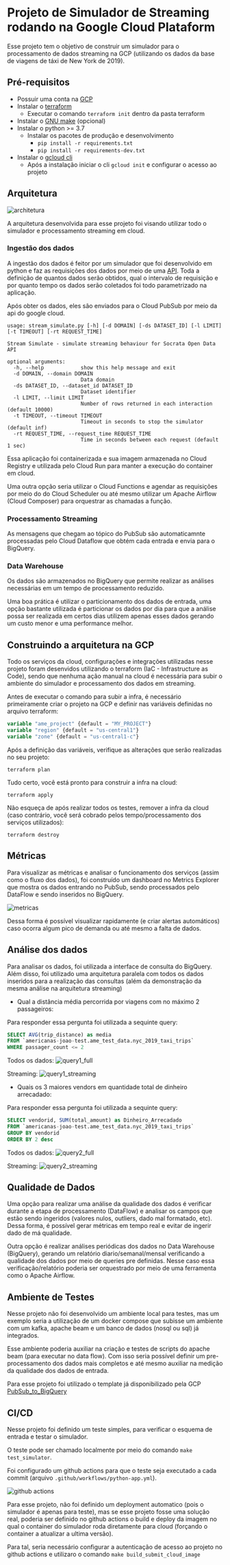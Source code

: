 # Projeto de Simulador de Streaming rodando na Google Cloud Plataform

Esse projeto tem o objetivo de construir um simulador para o processamento de dados streaming na GCP (utilizando os dados da base de viagens de táxi de New York de 2019).

## Pré-requisitos

- Possuir uma conta na [GCP](https://cloud.google.com/)
- Instalar o [terraform](https://www.terraform.io/)
  - Executar o comando `terraform init` dentro da pasta terraform
- Instalar o [GNU make](https://www.gnu.org/software/make/) (opcional)
- Instalar o python >= 3.7
  - Instalar os pacotes de produção e desenvolvimento
    - `pip install -r requirements.txt`
    - `pip install -r requirements-dev.txt`
- Instalar o [gcloud cli](https://cloud.google.com/sdk/docs/install)
  - Após a instalação iniciar o cli `gcloud init` e configurar o acesso ao projeto

## Arquitetura

![architetura](images/architecture.png)

A arquitetura desenvolvida para esse projeto foi visando utilizar todo o simulador e processamento streaming em cloud.

### Ingestão dos dados

A ingestão dos dados é feitor por um simulador que foi desenvolvido em python e faz as requisições dos dados por meio de uma [API](https://dev.socrata.com/foundry/data.cityofnewyork.us/2upf-qytp). Toda a definição de quantos dados serão obtidos, qual o intervalo de requisição e por quanto tempo os dados serão coletados foi todo parametrizado na aplicação. 

Após obter os dados, eles são enviados para o Cloud PubSub por meio da api do google cloud.

```
usage: stream_simulate.py [-h] [-d DOMAIN] [-ds DATASET_ID] [-l LIMIT] [-t TIMEOUT] [-rt REQUEST_TIME]

Stream Simulate - simulate streaming behaviour for Socrata Open Data API

optional arguments:
  -h, --help            show this help message and exit
  -d DOMAIN, --domain DOMAIN
                        Data domain
  -ds DATASET_ID, --dataset_id DATASET_ID
                        Dataset identifier
  -l LIMIT, --limit LIMIT
                        Number of rows returned in each interaction (default 10000)
  -t TIMEOUT, --timeout TIMEOUT
                        Timeout in seconds to stop the simulator (default inf)
  -rt REQUEST_TIME, --request_time REQUEST_TIME
                        Time in seconds between each request (default 1 sec)
```

Essa aplicação foi containerizada e sua imagem armazenada no Cloud Registry e utilizada pelo Cloud Run para manter a execução do container em cloud.

Uma outra opção seria utilizar o Cloud Functions e agendar as requisições por meio do do Cloud Scheduler ou até mesmo utilizar um Apache Airflow (Cloud Composer) para orquestrar as chamadas a função.

### Processamento Streaming

As mensagens que chegam ao tópico do PubSub são automaticamnte processadas pelo Cloud Dataflow que obtém cada entrada e envia para o BigQuery.

### Data Warehouse

Os dados são armazenados no BigQuery que permite realizar as análises necessárias em um tempo de processamento reduzido.

Uma boa prática é utilizar o particionamento dos dados de entrada, uma opção bastante utilizada é particionar os dados por dia para que a análise possa ser realizada em certos dias utilizem apenas esses dados gerando um custo menor e uma performance melhor.

## Construindo a arquitetura na GCP

Todo os serviços da cloud, configurações e integrações utilizadas nesse projeto foram desenvidos utilizando o terraform (IaC - Infrastructure as Code), sendo que nenhuma ação manual na cloud é necessária para subir o ambiente do simulador e processamento dos dados em streaming.

Antes de executar o comando para subir a infra, é necessário primeiramente criar o projeto na GCP e definir nas variáveis definidas no arquivo terraform:

```terraform
variable "ame_project" {default = "MY_PROJECT"}
variable "region" {default = "us-central1"}
variable "zone" {default = "us-central1-c"}
```

Após a definição das variáveis, verifique as alterações que serão realizadas no seu projeto:

```shell
terraform plan
```

Tudo certo, você está pronto para construir a infra na cloud:

```shell
terraform apply
```

Não esqueça de após realizar todos os testes, remover a infra da cloud (caso contrário, você será cobrado pelos tempo/processamento dos serviços utilizados):

```shell
terraform destroy
```

## Métricas

Para visualizar as métricas e analisar o funcionamento dos serviços (assim como o fluxo dos dados), foi construído um dashboard no Metrics Explorer que mostra os dados entrando no PubSub, sendo processados pelo DataFlow e sendo inseridos no BigQuery.

![metricas](images/metricas.png)

Dessa forma é possível visualizar rapidamente (e criar alertas automáticos) caso ocorra algum pico de demanda ou até mesmo a falta de dados.

## Análise dos dados

Para analisar os dados, foi utilizada a interface de consulta do BigQuery. Além disso, foi utilizado uma arquitetura paralela com todos os dados inseridos para a realização das consultas (além da demonstração da mesma análise na arquitetura streaming)

- Qual a distância média percorrida por viagens com no máximo 2 passageiros:

Para responder essa pergunta foi utilizada a sequinte query:

```sql
SELECT AVG(trip_distance) as media 
FROM `americanas-joao-test.ame_test_data.nyc_2019_taxi_trips` 
WHERE passager_count <= 2
```

Todos os dados:
![query1_full](images/query1.png)

Streaming:
![query1_streaming](images/query1_streaming.png)

- Quais os 3 maiores vendors em quantidade total de dinheiro arrecadado:

Para responder essa pergunta foi utilizada a sequinte query:

```sql
SELECT vendorid, SUM(total_amount) as Dinheiro_Arrecadado 
FROM `americanas-joao-test.ame_test_data.nyc_2019_taxi_trips` 
GROUP BY vendorid
ORDER BY 2 desc
```

Todos os dados:
![query2_full](images/query2.png)

Streaming:
![query2_streaming](images/query2_streaming.png)

## Qualidade de Dados

Uma opção para realizar uma análise da qualidade dos dados é verificar durante a etapa de processamento (DataFlow) e analisar os campos que estão sendo ingeridos (valores nulos, outliers, dado mal formatado, etc). Dessa forma, é possível gerar métricas em tempo real e evitar de ingerir dado de má qualidade.

Outra opção é realizar análises periódicas dos dados no Data Warehouse (BigQuery), gerando um relatório diario/semanal/mensal verificando a qualidade dos dados por meio de queries pre definidas. Nesse caso essa verificação/relatório poderia ser orquestrado por meio de uma ferramenta como o Apache Airflow.

## Ambiente de Testes

Nesse projeto não foi desenvolvido um ambiente local para testes, mas um exemplo seria a utilização de um docker compose que subisse um ambiente com um kafka, apache beam e um banco de dados (nosql ou sql) já integrados.

Esse ambiente poderia auxiliar na criação e testes de scripts do apache beam (para executar no data flow). Com isso seria possível definir um pre-processamento dos dados mais completos e até mesmo auxiliar na medição da qualidade dos dados de entrada.

Para esse projeto foi utilizado o template já disponibilizado pela GCP [PubSub_to_BigQuery](https://cloud.google.com/dataflow/docs/guides/templates/provided-streaming)

## CI/CD

Nesse projeto foi definido um teste simples, para verificar o esquema de entrada e testar o simulador.

O teste pode ser chamado localmente por meio do comando `make test_simulator`.

Foi configurado um github actions para que o teste seja executado a cada commit (arquivo `.github/workflows/python-app.yml`).

![github actions](images/github_actions.png)

Para esse projeto, não foi definido um deployment automatico (pois o simulador é apenas para teste), mas se esse projeto fosse uma solução real, poderia ser definido no github actions o build e deploy da imagem no qual o container do simulador roda diretamente para cloud (forçando o container a atualizar a ultima versão). 

Para tal, seria necessário configurar a autenticação de acesso ao projeto no github actions e utilizaro o comando `make build_submit_cloud_image`
